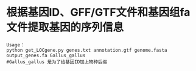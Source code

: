 # 根据基因ID、GFF/GTF文件和基因组fa文件提取基因的序列信息
```
Usage：
python get_LOCgene.py genes.txt annotation.gtf genome.fasta output_genes.fa Gallus_gallus
#Gallus_gallus 是为了给基因ID加上物种后缀
```
